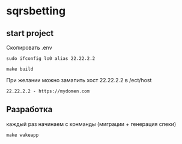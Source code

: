 # sqrsbetting

## start project
Скопировать  .env
```shell
sudo ifconfig lo0 alias 22.22.2.2
```

```shell
make build
```
При желании можно замапить хост 22.22.2.2 в  /ect/host 
```
22.22.2.2 - https://mydomen.com
```

## Разработка
каждый раз начинаем с конманды (миграции + генерация спеки)
```shell
make wakeapp
```